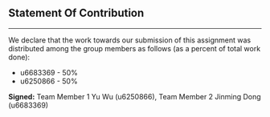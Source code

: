 ## Statement Of Contribution
----------------------------

We declare that the work towards our submission of this assignment was distributed among the group members as follows (as a percent of total work done):

- u6683369 - 50%
- u6250866 - 50%

**Signed:** Team Member 1 Yu Wu (u6250866), Team Member 2 Jinming Dong (u6683369)

